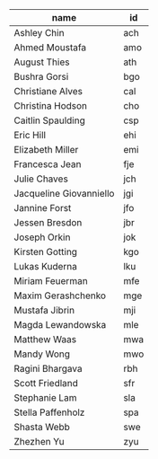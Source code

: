 | name | id |
|------|-----|
|Ashley Chin|ach|
|Ahmed Moustafa|amo|
|August Thies|ath|
|Bushra Gorsi|bgo|
|Christiane Alves|cal|
|Christina Hodson|cho|
|Caitlin Spaulding|csp|
|Eric Hill|ehi|
|Elizabeth Miller| emi|
|Francesca Jean|fje|
|Julie Chaves|jch|
|Jacqueline Giovanniello|jgi|
|Jannine Forst|jfo|
|Jessen Bresdon|jbr|
|Joseph Orkin|jok|
|Kirsten Gotting|kgo|
|Lukas Kuderna|lku|
|Miriam Feuerman|mfe|
|Maxim Gerashchenko|mge|
|Mustafa Jibrin|mji|
|Magda Lewandowska|mle|
|Matthew Waas|mwa|
|Mandy Wong|mwo|
|Ragini Bhargava |rbh|
|Scott Friedland|sfr|
|Stephanie Lam|sla|
|Stella Paffenholz|spa|
|Shasta Webb|swe|
|Zhezhen Yu|zyu|











